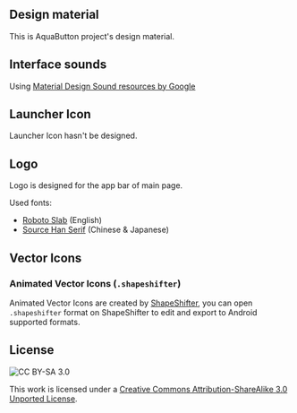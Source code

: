 Design material
------

This is AquaButton project's design material.

## Interface sounds

Using [Material Design Sound resources by Google](https://material.io/design/sound/sound-resources.html)

## Launcher Icon

Launcher Icon hasn't be designed.

## Logo

Logo is designed for the app bar of main page.

Used fonts:

- [Roboto Slab](https://fonts.google.com/specimen/Roboto+Slab) (English)
- [Source Han Serif](https://source.typekit.com/source-han-serif) (Chinese & Japanese)

## Vector Icons

### Animated Vector Icons (`.shapeshifter`)

Animated Vector Icons are created by [ShapeShifter](https://shapeshifter.design/), you can open `.shapeshifter` format on ShapeShifter to edit and export to Android supported formats.

## License

![CC BY-SA 3.0](https://i.creativecommons.org/l/by-sa/3.0/88x31.png)

This work is licensed under a [Creative Commons Attribution-ShareAlike 3.0 Unported License](https://creativecommons.org/licenses/by-sa/3.0/).
